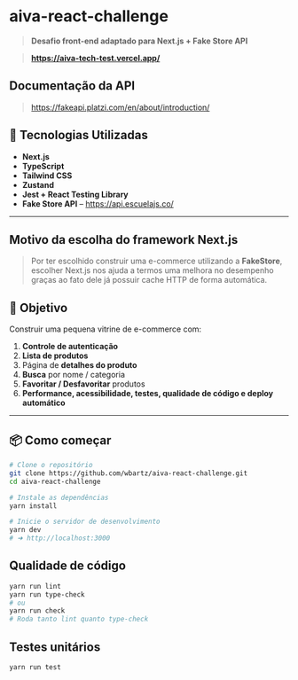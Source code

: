 # aiva-react-challenge

> **Desafio front-end adaptado para Next.js + Fake Store API**

> **<https://aiva-tech-test.vercel.app/>**

## Documentação da API

> https://fakeapi.platzi.com/en/about/introduction/

## 🚀 Tecnologias Utilizadas

- **Next.js**
- **TypeScript**
- **Tailwind CSS**
- **Zustand**
- **Jest + React Testing Library**
- **Fake Store API** – <https://api.escuelajs.co/>

---

## Motivo da escolha do framework Next.js

> Por ter escolhido construir uma e-commerce utilizando a **FakeStore**, escolher Next.js nos ajuda a termos uma melhora no desempenho graças ao fato dele já possuir cache HTTP de forma automática.

## 🎯 Objetivo

Construir uma pequena vitrine de e-commerce com:

1. **Controle de autenticação**
2. **Lista de produtos**
3. Página de **detalhes do produto**
4. **Busca** por nome / categoria
5. **Favoritar / Desfavoritar** produtos
6. **Performance, acessibilidade, testes, qualidade de código e deploy automático**

---

## 📦 Como começar

```bash
# Clone o repositório
git clone https://github.com/wbartz/aiva-react-challenge.git
cd aiva-react-challenge

# Instale as dependências
yarn install

# Inicie o servidor de desenvolvimento
yarn dev
# ➜ http://localhost:3000
```

## Qualidade de código

```bash
yarn run lint
yarn run type-check
# ou
yarn run check
# Roda tanto lint quanto type-check
```

## Testes unitários

```bash
yarn run test
```
